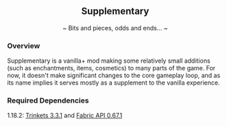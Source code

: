 <h2 align="center">Supplementary</h2>
<p align="center">~ Bits and pieces, odds and ends... ~</p>

### Overview
Supplementary is a vanilla+ mod making some relatively small additions (such as enchantments, items, cosmetics) to 
many parts of the game. For now, it doesn't make significant changes to the core gameplay loop, and as its name implies 
it serves mostly as a supplement to the vanilla experience. 

### Required Dependencies
1.18.2: [Trinkets 3.3.1](https://github.com/emilyploszaj/trinkets/releases/tag/3.3.1) 
and [Fabric API 0.67.1](https://github.com/FabricMC/fabric/releases/tag/0.67.1%2B1.18.2)
